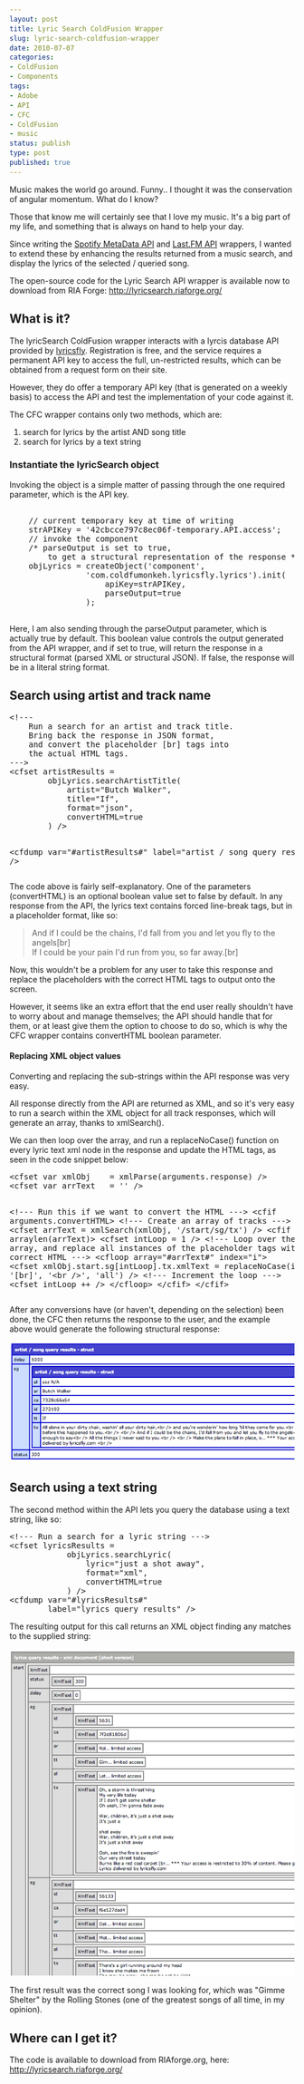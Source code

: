 ```yaml
---
layout: post
title: Lyric Search ColdFusion Wrapper
slug: lyric-search-coldfusion-wrapper
date: 2010-07-07
categories:
- ColdFusion
- Components
tags:
- Adobe
- API
- CFC
- ColdFusion
- music
status: publish
type: post
published: true
---
```

<p>Music makes the world go around. Funny.. I thought it was the conservation of angular momentum. What do I know?</p>
<p>Those that know me will certainly see that I love my music. It's a big part of my life, and something that is always on hand to help your day.</p>
<p>Since writing the <a href="http://www.mattgifford.co.uk/spotify-api-coldfusion-wrapper/">Spotify MetaData API</a> and <a href="http://www.mattgifford.co.uk/lastfmcfc/">Last.FM API</a> wrappers, I wanted to extend these by enhancing the results returned from a music search, and display the lyrics of the selected / queried song.</p>
<p>The open-source code for the Lyric Search API wrapper is available now to download from RIA Forge: <a title="Download lyric search from riaforge.org" href="http://lyricsearch.riaforge.org/" target="_blank">http://lyricsearch.riaforge.org/</a></p>
<h2>What is it?</h2>
<p>The lyricSearch ColdFusion wrapper interacts with a lyrcis database API provided by <a title="Visit lyricsfly.com" href="http://lyricsfly.com/" target="_blank">lyricsfly</a>. Registration is free, and the service requires a permanent API key to access the full, un-restricted results, which can be obtained from a request form on their site.</p>
<p>However, they do offer a temporary API key (that is generated on a weekly basis) to access the API and test the implementation of your code against it.</p>
<p>The CFC wrapper contains only two methods, which are:</p>
<ol>
<li>search for lyrics by the artist AND song title</li>
<li>search for lyrics by a text string</li>
</ol>
<h3>Instantiate the lyricSearch object</h3>
<p>Invoking the object is a simple matter of passing through the one required parameter, which is the API key.</p>
<pre name="code" class="xml">
<cfscript>
	// current temporary key at time of writing
	strAPIKey = '42cbcce797c8ec06f-temporary.API.access';
	// invoke the component
	/* parseOutput is set to true,
		to get a structural representation of the response */
	objLyrics = createObject('component',
				'com.coldfumonkeh.lyricsfly.lyrics').init(
					apiKey=strAPIKey,
					parseOutput=true
				);
</cfscript>
</pre>
<p>Here, I am also sending through the parseOutput parameter, which is actually true by default. This boolean value controls the output generated from the API wrapper, and if set to true, will return the response in a structural format (parsed XML or structural JSON). If false, the response will be in a literal string format.</p>
<h2>Search using artist and track name</h2>
<pre name="code" class="xml">
&lt;!---
	Run a search for an artist and track title.
	Bring back the response in JSON format,
	and convert the placeholder [br] tags into
	the actual HTML tags.
--->
&lt;cfset artistResults =
		objLyrics.searchArtistTitle(
			artist="Butch Walker",
			title="If",
			format="json",
			convertHTML=true
		) />

&lt;cfdump var="#artistResults#"
		label="artist / song query results" /&gt;
</pre>
<p>The code above is fairly self-explanatory. One of the parameters (convertHTML) is an optional boolean value set to false by default. In any response from the API, the lyrics text contains forced line-break tags, but in a placeholder format, like so:</p>
<blockquote><p>And if I could be the chains, I'd fall from you and let you fly to the angels[br]<br />
If I could be your pain I'd run from you, so far away.[br]</p></blockquote>
<p>Now, this wouldn't be a problem for any user to take this response and replace the placeholders with the correct HTML tags to output onto the screen. </p>
<p>However, it seems like an extra effort that the end user really shouldn't have to worry about and manage themselves; the API should handle that for them, or at least give them the option to choose to do so, which is why the CFC wrapper contains convertHTML boolean parameter.</p>
<h4>Replacing XML object values</h4>
<p>Converting and replacing the sub-strings within the API response was very easy.</p>
<p>All response directly from the API are returned as XML, and so it's very easy to run a search within the XML object for all track responses, which will generate an array, thanks to xmlSearch().</p>
<p>We can then loop over the array, and run a replaceNoCase() function on every lyric text xml node in the response and update the HTML tags, as seen in the code snippet below:</p>
<pre name="code" class="xml">
&lt;cfset var xmlObj 	= xmlParse(arguments.response) />
&lt;cfset var arrText 	= '' />

&lt;!--- Run this if we want to convert the HTML --->
&lt;cfif arguments.convertHTML>
	&lt;!--- Create an array of tracks --->
	&lt;cfset arrText 	= xmlSearch(xmlObj, '/start/sg/tx') />
	&lt;cfif arraylen(arrText)>
		&lt;cfset intLoop = 1 />
		&lt;!---
			Loop over the array, and replace all instances
			of the placeholder tags with the correct HTML
		--->
		&lt;cfloop array="#arrText#" index="i">
			&lt;cfset xmlObj.start.sg[intLoop].tx.xmlText =
				replaceNoCase(i.xmlText, '[br]', '&lt;br />', 'all') />
			&lt;!--- Increment the loop ---&gt;
			&lt;cfset intLoop ++ />
		&lt;/cfloop>
	&lt;/cfif>
&lt;/cfif&gt;
</pre>
<p>After any conversions have (or haven't, depending on the selection) been done, the CFC then returns the response to the user, and the example above would generate the following structural response:</p>
<p><img src="/assets/uploads/2010/07/lyricsearchJSON.gif" alt="lyricSearch JSON response" title="lyricSearch JSON response" /></p>
<h2>Search using a text string</h2>
<p>The second method within the API lets you query the database using a text string, like so:</p>
<pre name="code" class="xml">
&lt;!--- Run a search for a lyric string ---&gt;
&lt;cfset lyricsResults =
			objLyrics.searchLyric(
				lyric="just a shot away",
				format="xml",
				convertHTML=true
			) /&gt;
&lt;cfdump var="#lyricsResults#"
		label="lyrics query results" /&gt;
</pre>
<p>The resulting output for this call returns an XML object finding any matches to the supplied string:</p>
<p><img src="/assets/uploads/2010/07/lyricSearchXML.gif" alt="lyricSearch XML response" title="lyricSearch XML response" /></p>
<p>The first result was the correct song I was looking for, which was "Gimme Shelter" by the Rolling Stones (one of the greatest songs of all time, in my opinion).</p>
<h2>Where can I get it?</h2>
<p>The code is available to download from RIAforge.org, here: <a href="http://lyricsearch.riaforge.org/" title="Download the Lyric Search CFC Wrapper from riaforge.org" target="_blank">http://lyricsearch.riaforge.org/</a></p>
